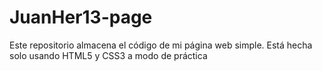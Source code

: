 # JuanHer13-page

Este repositorio almacena el código de mi página web simple. Está hecha solo usando HTML5 y CSS3 a modo de práctica
